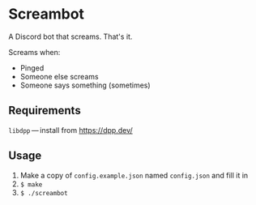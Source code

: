 # Screambot
A Discord bot that screams. That's it.

Screams when:
- Pinged
- Someone else screams
- Someone says something (sometimes)

## Requirements
`libdpp` — install from https://dpp.dev/

## Usage
1. Make a copy of `config.example.json` named `config.json` and fill it in
2. `$ make`
3. `$ ./screambot`
